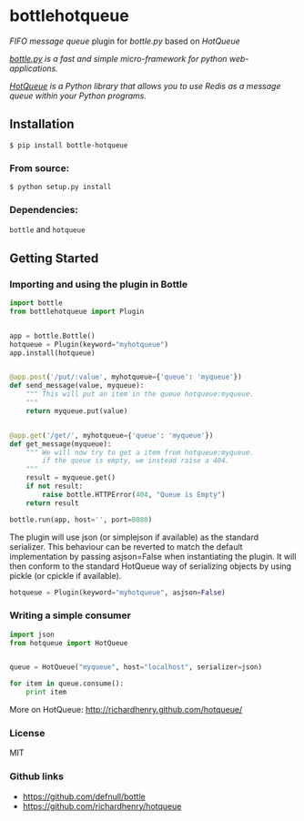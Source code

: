 # bottlehotqueue

_FIFO message queue_ plugin for _bottle.py_ based on _HotQueue_

_[bottle.py](http://bottlepy.org) is a fast and simple micro-framework for python web-applications._

_[HotQueue](http://richardhenry.github.com/hotqueue/) is a Python library that allows you to use Redis as a message queue within your Python programs._

## Installation

    $ pip install bottle-hotqueue

### From source:

    $ python setup.py install

### Dependencies:

``bottle`` and ``hotqueue``

## Getting Started

### Importing and using the plugin in Bottle

```python
import bottle
from bottlehotqueue import Plugin


app = bottle.Bottle()
hotqueue = Plugin(keyword="myhotqueue")
app.install(hotqueue)


@app.post('/put/:value', myhotqueue={'queue': 'myqueue'})
def send_message(value, myqueue):
    """ This will put an item in the queue hotqueue:myqueue.
    """
    return myqueue.put(value)


@app.get('/get/', myhotqueue={'queue': 'myqueue'})
def get_message(myqueue):
    """ We will now try to get a item from hotqueue:myqueue.
        if the queue is empty, we instead raise a 404.
    """
    result = myqueue.get()
    if not result:
        raise bottle.HTTPError(404, "Queue is Empty")
    return result

bottle.run(app, host='', port=8080)
```

The plugin will use json (or simplejson if available) as the standard serializer. This behaviour can be reverted to match the default implementation by passing asjson=False when instantiating the plugin. It will then conform to the standard HotQueue way of serializing objects by using pickle (or cpickle if available).

```python
hotqueue = Plugin(keyword="myhotqueue", asjson=False)
```

### Writing a simple consumer

```python
import json
from hotqueue import HotQueue


queue = HotQueue("myqueue", host="localhost", serializer=json)

for item in queue.consume():
    print item

```
More on HotQueue: http://richardhenry.github.com/hotqueue/

### License
MIT

### Github links
* https://github.com/defnull/bottle
* https://github.com/richardhenry/hotqueue

